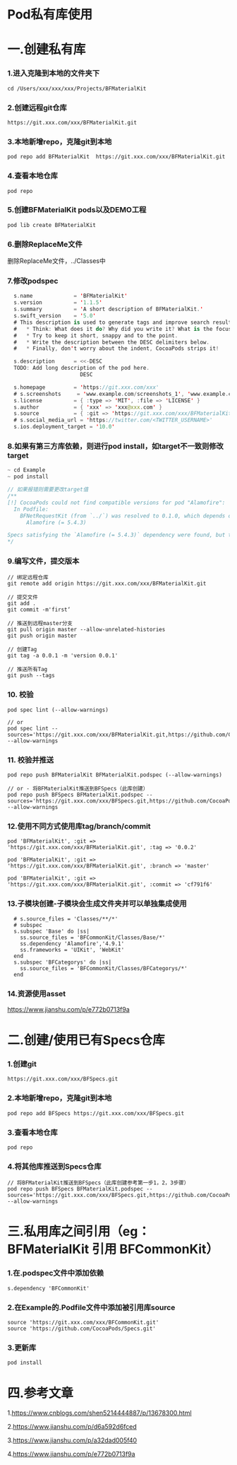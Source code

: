 # Pod私有库使用
# 一.创建私有库
### 1.进入克隆到本地的文件夹下
`cd /Users/xxx/xxx/xxx/Projects/BFMaterialKit`
### 2.创建远程git仓库
`https://git.xxx.com/xxx/BFMaterialKit.git`
### 3.本地新增repo，克隆git到本地
`pod repo add BFMaterialKit  https://git.xxx.com/xxx/BFMaterialKit.git`
### 4.查看本地仓库
```
pod repo
```
### 5.创建BFMaterialKit pods以及DEMO工程
`pod lib create BFMaterialKit`

### 6.删除ReplaceMe文件
删除ReplaceMe文件，../Classes中

### 7.修改podspec

```swift
  s.name             = 'BFMaterialKit'
  s.version          = '1.1.5'
  s.summary          = 'A short description of BFMaterialKit.'
  s.swift_version    = '5.0'
  # This description is used to generate tags and improve search results.
  #   * Think: What does it do? Why did you write it? What is the focus?
  #   * Try to keep it short, snappy and to the point.
  #   * Write the description between the DESC delimiters below.
  #   * Finally, don't worry about the indent, CocoaPods strips it!

  s.description      = <<-DESC
  TODO: Add long description of the pod here.
                       DESC

  s.homepage         = 'https://git.xxx.com/xxx'
  # s.screenshots     = 'www.example.com/screenshots_1', 'www.example.com/screenshots_2'
  s.license          = { :type => 'MIT', :file => 'LICENSE' }
  s.author           = { 'xxx' => 'xxx@xxx.com' }
  s.source           = { :git => 'https://git.xxx.com/xxx/BFMaterialKit.git', :tag => s.version.to_s }
  # s.social_media_url = 'https://twitter.com/<TWITTER_USERNAME>'
  s.ios.deployment_target = '10.0'
```
### 8.如果有第三方库依赖，则进行pod install，如target不一致则修改target
```swift
~ cd Example
~ pod install

// 如果报错则需要更改target值
/**
[!] CocoaPods could not find compatible versions for pod "Alamofire":
  In Podfile:
    BFNetRequestKit (from `../`) was resolved to 0.1.0, which depends on
      Alamofire (= 5.4.3)

Specs satisfying the `Alamofire (= 5.4.3)` dependency were found, but they required a higher minimum deployment target.
*/
```
### 9.编写文件，提交版本
```
// 绑定远程仓库
git remote add origin https://git.xxx.com/xxx/BFMaterialKit.git

// 提交文件
git add .
git commit -m'first‘

// 推送到远程master分支
git pull origin master --allow-unrelated-histories
git push origin master

// 创建Tag
git tag -a 0.0.1 -m 'version 0.0.1'

// 推送所有Tag
git push --tags

```


### 10. 校验
```
pod spec lint (--allow-warnings)

// or
pod spec lint --sources='https://git.xxx.com/xxx/BFMaterialKit.git,https://github.com/CocoaPods/Specs' --allow-warnings

```

### 11. 校验并推送
```
pod repo push BFMaterialKit BFMaterialKit.podspec (--allow-warnings)

// or - 将BFMaterialKit推送到BFSpecs（此库创建）
pod repo push BFSpecs BFMaterialKit.podspec --sources='https://git.xxx.com/xxx/BFSpecs.git,https://github.com/CocoaPods/Specs' --allow-warnings

```
### 12.使用不同方式使用库tag/branch/commit
```
pod 'BFMaterialKit', :git => 'https://git.xxx.com/xxx/BFMaterialKit.git', :tag => '0.0.2'

pod 'BFMaterialKit', :git => 'https://git.xxx.com/xxx/BFMaterialKit.git', :branch => 'master'

pod 'BFMaterialKit', :git => 'https://git.xxx.com/xxx/BFMaterialKit.git', :commit => 'cf791f6'
```
### 13.子模块创建-子模块会生成文件夹并可以单独集成使用
```
  # s.source_files = 'Classes/**/*'
  # subspec
  s.subspec 'Base' do |ss|
    ss.source_files = 'BFCommonKit/Classes/Base/*'
    ss.dependency 'Alamofire','4.9.1'
    ss.frameworks = 'UIKit', 'WebKit'
  end
  s.subspec 'BFCategorys' do |ss|
    ss.source_files = 'BFCommonKit/Classes/BFCategorys/*'
  end
```
### 14.资源使用asset

https://www.jianshu.com/p/e772b0713f9a

# 二.创建/使用已有Specs仓库

### 1.创建git
`https://git.xxx.com/xxx/BFSpecs.git`
### 2.本地新增repo，克隆git到本地
`pod repo add BFSpecs https://git.xxx.com/xxx/BFSpecs.git`
### 3.查看本地仓库
```
pod repo
```
### 4.将其他库推送到Specs仓库
```
// 将BFMaterialKit推送到BFSpecs（此库创建参考第一步1，2，3步骤）
pod repo push BFSpecs BFMaterialKit.podspec --sources='https://git.xxx.com/xxx/BFSpecs.git,https://github.com/CocoaPods/Specs' --allow-warnings
```

# 三.私用库之间引用（eg：BFMaterialKit 引用 BFCommonKit）

### 1.在.podspec文件中添加依赖
```
s.dependency 'BFCommonKit'

```
### 2.在Example的.Podfile文件中添加被引用库source
```
source 'https://git.xxx.com/xxx/BFCommonKit.git'
source 'https://github.com/CocoaPods/Specs.git'
```
### 3.更新库
```
pod install
```
# 四.参考文章
1.https://www.cnblogs.com/shen5214444887/p/13678300.html   

2.https://www.jianshu.com/p/d6a592d6fced    

3.https://www.jianshu.com/p/a32dad005f40    

4.https://www.jianshu.com/p/e772b0713f9a    

